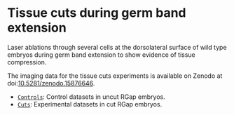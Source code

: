 # Tissue cuts during germ band extension

Laser ablations through several cells at the dorsolateral surface of wild type embryos during germ band extension to show evidence of tissue compression.

The imaging data for the tissue cuts experiments is available on Zenodo at doi:[10.5281/zenodo.15876646](https://doi.org/10.5281/zenodo.15876646).

- [`Controls`](Controls): Control datasets in uncut RGap embryos.
- [`Cuts`](Cuts): Experimental datasets in cut RGap embryos.

